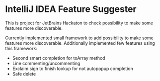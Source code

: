 IntelliJ IDEA Feature Suggester
====================================

This is project for JetBrains Hackaton to check possibility to make some features more discoverable.

Currently implemented small framework to add possibility to make some features more discoverable. Additionally
implemented few features using this framework:
- Second smart completion for toArray method
- Line commenting/uncommenting
- Exclaim sign to finish lookup for not autopopup completion
- Safe delete
